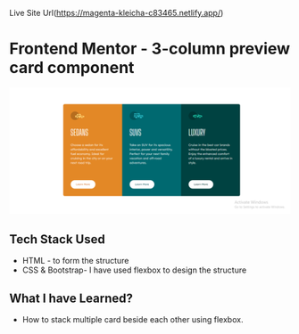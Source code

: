 Live Site Url(https://magenta-kleicha-c83465.netlify.app/)

# Frontend Mentor - 3-column preview card component

![3Column-card-component-Design](images/Capture.PNG)

## Tech Stack Used

- HTML - to form the structure
- CSS & Bootstrap- I have used flexbox to design the structure

## What I have Learned?

- How to stack multiple card beside each other using flexbox.

